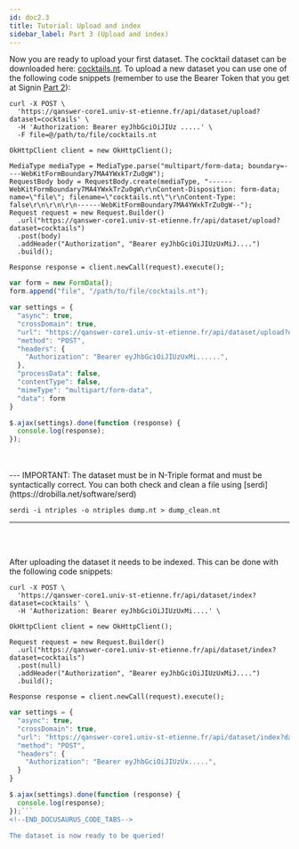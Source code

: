 ```yaml
---
id: doc2.3
title: Tutorial: Upload and index
sidebar_label: Part 3 (Upload and index)
---
```


Now you are ready to upload your first dataset. The cocktail dataset can be downloaded here: [cocktails.nt](/cocktails.nt). To upload a new dataset you can use one of the following code snippets (remember to use the Bearer Token that you get at Signin [Part 2](/docs/doc2.2)):

<!--DOCUSAURUS_CODE_TABS-->
<!--cURL-->
```
curl -X POST \
  'https://qanswer-core1.univ-st-etienne.fr/api/dataset/upload?dataset=cocktails' \
  -H 'Authorization: Bearer eyJhbGciOiJIUz .....' \
  -F file=@/path/to/file/cocktails.nt
```
<!--Java-->
```
OkHttpClient client = new OkHttpClient();

MediaType mediaType = MediaType.parse("multipart/form-data; boundary=----WebKitFormBoundary7MA4YWxkTrZu0gW");
RequestBody body = RequestBody.create(mediaType, "------WebKitFormBoundary7MA4YWxkTrZu0gW\r\nContent-Disposition: form-data; name=\"file\"; filename=\"cocktails.nt\"\r\nContent-Type: false\r\n\r\n\r\n------WebKitFormBoundary7MA4YWxkTrZu0gW--");
Request request = new Request.Builder()
  .url("https://qanswer-core1.univ-st-etienne.fr/api/dataset/upload?dataset=cocktails")
  .post(body)
  .addHeader("Authorization", "Bearer eyJhbGciOiJIUzUxMiJ....")
  .build();

Response response = client.newCall(request).execute();
```
<!--JavaScript-->
```js
var form = new FormData();
form.append("file", "/path/to/file/cocktails.nt");

var settings = {
  "async": true,
  "crossDomain": true,
  "url": "https://qanswer-core1.univ-st-etienne.fr/api/dataset/upload?dataset=cocktails",
  "method": "POST",
  "headers": {
    "Authorization": "Bearer eyJhbGciOiJIUzUxMi......",
  },
  "processData": false,
  "contentType": false,
  "mimeType": "multipart/form-data",
  "data": form
}

$.ajax(settings).done(function (response) {
  console.log(response);
});
```
<!--END_DOCUSAURUS_CODE_TABS-->


<br/>
<br/>
---
IMPORTANT: The dataset must be in N-Triple format and must be syntactically correct. You can both check and clean a file using [serdi](https://drobilla.net/software/serd)

```
serdi -i ntriples -o ntriples dump.nt > dump_clean.nt
```
---
<br/>
<br/>



After uploading the dataset it needs to be indexed. This can be done with the following code snippets:


<!--DOCUSAURUS_CODE_TABS-->
<!--cURL-->
```
curl -X POST \
  'https://qanswer-core1.univ-st-etienne.fr/api/dataset/index?dataset=cocktails' \
  -H 'Authorization: Bearer eyJhbGciOiJIUzUxMi....' \
```
<!--Java-->
```
OkHttpClient client = new OkHttpClient();

Request request = new Request.Builder()
  .url("https://qanswer-core1.univ-st-etienne.fr/api/dataset/index?dataset=cocktails")
  .post(null)
  .addHeader("Authorization", "Bearer eyJhbGciOiJIUzUxMiJ....")
  .build();

Response response = client.newCall(request).execute();
```
<!--JavaScript-->
```js
var settings = {
  "async": true,
  "crossDomain": true,
  "url": "https://qanswer-core1.univ-st-etienne.fr/api/dataset/index?dataset=cocktails",
  "method": "POST",
  "headers": {
    "Authorization": "Bearer eyJhbGciOiJIUzUx.....",
  }
}

$.ajax(settings).done(function (response) {
  console.log(response);
});```
<!--END_DOCUSAURUS_CODE_TABS-->

The dataset is now ready to be queried!
